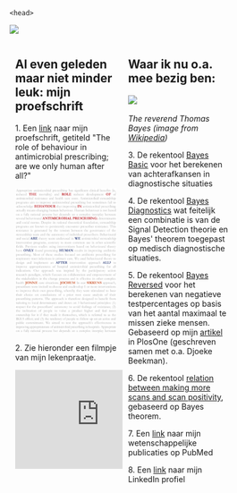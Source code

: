 <html>
    
    <head>
<meta name="viewport" content="width=device-width, initial-scale=1">
<style>
* {
  box-sizing: border-box;
}
.column {
  float: left;
  width: 50%;
  padding: 10px;
}

/* Clear floats after the columns */
.row:after {
  content: "";
  display: table;
  clear: both;
}
</style>
</head>  
<body>
<img src="IMG_1505.jpeg" style="width 200px;height:auto;">
 <div class="row">
  <div class="column">
    <h2>Al even geleden maar niet minder leuk: mijn proefschrift</h2>
<p> 1. Een <a href="proefschrift Jonne Sikkens.pdf" target="_blank">link</a> naar mijn proefschrift, getiteld "The role of behaviour in antimicrobial prescribing; are we only human after all?"</p>
<a href="proefschrift Jonne Sikkens.pdf" target="_blank">
    <img src="20181219 Cover proefschrift groot.jpg" alt="cover proefschrift" style="width:300px;height:auto;"> 
</a>
<p>2. Zie hieronder een filmpje van mijn lekenpraatje.</p>
<iframe width="300" height="177" src="https://www.youtube.com/embed/1f3OyCzw0ec" frameborder="0" allow="accelerometer; autoplay; encrypted-media; gyroscope; picture-in-picture" allowfullscreen></iframe>
</div>
  <div class="column">
    <h2>Waar ik nu o.a. mee bezig ben:</h2>
<img src="https://upload.wikimedia.org/wikipedia/commons/d/d4/Thomas_Bayes.gif" style="width 50px;height:auto;">
<p><i>The reverend Thomas Bayes (image from <a href="https://en.wikipedia.org/wiki/Thomas_Bayes#/media/File:Thomas_Bayes.gif" target="_blank">Wikipedia</a>)</i><p>
<p></p>
<p>3. De rekentool <a href="https://jonne.shinyapps.io/BayesBasic/" target="_blank">Bayes Basic</a> voor het berekenen van achterafkansen in diagnostische situaties</p>
<p>4. De rekentool <a href="https://jonne.shinyapps.io/BayesSignalDetectionDiagnostics/" target="_blank">Bayes Diagnostics</a> wat feitelijk een combinatie is van de Signal Detection theorie en Bayes' theorem toegepast op medisch diagnostische situaties.</p>
<p>5. De rekentool <a href="https://jonne.shinyapps.io/BayesReverse/" target="_blank">Bayes Reversed</a> voor het berekenen van negatieve testpercentages op basis van het aantal maximaal te missen zieke mensen. Gebaseerd op mijn <a href="https://journals.plos.org/plosone/article?id=10.1371/journal.pone.0150891" target="_blank">artikel</a> in PlosOne (geschreven samen met o.a. Djoeke Beekman).</p>
<p>6. De rekentool <a href="https://jonne.shinyapps.io/Bayes_how_many_CTs/" target="_blank">relation between making more scans and scan positivity</a>, gebaseerd op Bayes theorem.
<p>7. Een <a href="https://www.ncbi.nlm.nih.gov/pubmed/?term=sikkens%20jj%5BAuthor%5D&cmd=DetailsSearch" target="_blank">link</a> naar mijn wetenschappelijke publicaties op PubMed</p>
<p>8. Een <a href="https://www.linkedin.com/in/jonnesikkens/" target="_blank">link</a> naar mijn LinkedIn profiel</p>

